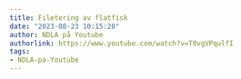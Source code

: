 ```yaml
---
title: Filetering av flatfisk
date: "2023-08-23 10:15:20"
author: NDLA på Youtube
authorlink: https://www.youtube.com/watch?v=T0vgVPqulfI
tags:
- NDLA-pa-Youtube
---
```

